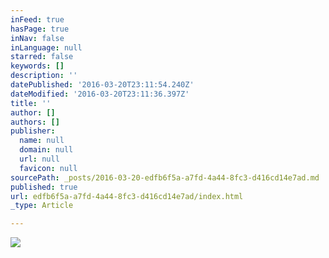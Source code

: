 ```yaml
---
inFeed: true
hasPage: true
inNav: false
inLanguage: null
starred: false
keywords: []
description: ''
datePublished: '2016-03-20T23:11:54.240Z'
dateModified: '2016-03-20T23:11:36.397Z'
title: ''
author: []
authors: []
publisher:
  name: null
  domain: null
  url: null
  favicon: null
sourcePath: _posts/2016-03-20-edfb6f5a-a7fd-4a44-8fc3-d416cd14e7ad.md
published: true
url: edfb6f5a-a7fd-4a44-8fc3-d416cd14e7ad/index.html
_type: Article

---
```

![](https://the-grid-user-content.s3-us-west-2.amazonaws.com/94afd18d-9785-486a-b64c-10576a892a7f.jpg)